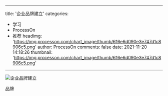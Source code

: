 
---
title: '企业品牌建立'
categories: 
 - 学习
 - ProcessOn
 - 推荐
headimg: 'https://img.processon.com/chart_image/thumb/616e6d090e3e747d1c8906c5.png'
author: ProcessOn
comments: false
date: 2021-11-20 14:18:26
thumbnail: 'https://img.processon.com/chart_image/thumb/616e6d090e3e747d1c8906c5.png'
---

<div>   
<img class="thumb" alt="企业品牌建立" src="https://img.processon.com/chart_image/thumb/616e6d090e3e747d1c8906c5.png" referrerpolicy="no-referrer">
<p>品牌</p>  
</div>
            